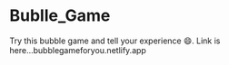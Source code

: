 # Bublle_Game
Try this bubble game and tell your experience 😄.
Link is here...bubblegameforyou.netlify.app
